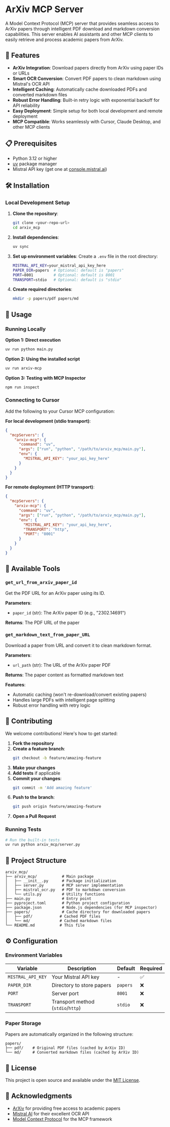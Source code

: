 # ArXiv MCP Server

A Model Context Protocol (MCP) server that provides seamless access to ArXiv papers through intelligent PDF download and markdown conversion capabilities. This server enables AI assistants and other MCP clients to easily retrieve and process academic papers from ArXiv.

## 🚀 Features

- **ArXiv Integration**: Download papers directly from ArXiv using paper IDs or URLs
- **Smart OCR Conversion**: Convert PDF papers to clean markdown using Mistral's OCR API
- **Intelligent Caching**: Automatically cache downloaded PDFs and converted markdown files
- **Robust Error Handling**: Built-in retry logic with exponential backoff for API reliability
- **Easy Deployment**: Simple setup for both local development and remote deployment
- **MCP Compatible**: Works seamlessly with Cursor, Claude Desktop, and other MCP clients

## 📋 Prerequisites

- Python 3.12 or higher
- [uv](https://docs.astral.sh/uv/) package manager
- Mistral API key (get one at [console.mistral.ai](https://console.mistral.ai/))

## 🛠️ Installation

### Local Development Setup

1. **Clone the repository**:

   ```bash
   git clone <your-repo-url>
   cd arxiv_mcp
   ```

2. **Install dependencies**:

   ```bash
   uv sync
   ```

3. **Set up environment variables**:
   Create a `.env` file in the root directory:

   ```bash
   MISTRAL_API_KEY=your_mistral_api_key_here
   PAPER_DIR=papers  # Optional: default is "papers"
   PORT=8001         # Optional: default is 8001
   TRANSPORT=stdio   # Optional: default is "stdio"
   ```

4. **Create required directories**:
   ```bash
   mkdir -p papers/pdf papers/md
   ```

## 🚀 Usage

### Running Locally

**Option 1: Direct execution**

```bash
uv run python main.py
```

**Option 2: Using the installed script**

```bash
uv run arxiv-mcp
```

**Option 3: Testing with MCP Inspector**

```bash
npm run inspect
```

### Connecting to Cursor

Add the following to your Cursor MCP configuration:

**For local development (stdio transport)**:

```json
{
  "mcpServers": {
    "arxiv-mcp": {
      "command": "uv",
      "args": ["run", "python", "/path/to/arxiv_mcp/main.py"],
      "env": {
        "MISTRAL_API_KEY": "your_api_key_here"
      }
    }
  }
}
```

**For remote deployment (HTTP transport)**:

```json
{
  "mcpServers": {
    "arxiv-mcp": {
      "command": "uv",
      "args": ["run", "python", "/path/to/arxiv_mcp/main.py"],
      "env": {
        "MISTRAL_API_KEY": "your_api_key_here",
        "TRANSPORT": "http",
        "PORT": "8001"
      }
    }
  }
}
```

## 🔧 Available Tools

### `get_url_from_arxiv_paper_id`

Get the PDF URL for an ArXiv paper using its ID.

**Parameters**:

- `paper_id` (str): The ArXiv paper ID (e.g., "2302.14691")

**Returns**: The PDF URL of the paper

### `get_markdown_text_from_paper_URL`

Download a paper from URL and convert it to clean markdown format.

**Parameters**:

- `url_path` (str): The URL of the ArXiv paper PDF

**Returns**: The paper content as formatted markdown text

**Features**:

- Automatic caching (won't re-download/convert existing papers)
- Handles large PDFs with intelligent page splitting
- Robust error handling with retry logic

## 🤝 Contributing

We welcome contributions! Here's how to get started:

1. **Fork the repository**
2. **Create a feature branch**:
   ```bash
   git checkout -b feature/amazing-feature
   ```
3. **Make your changes**
4. **Add tests** if applicable
5. **Commit your changes**:
   ```bash
   git commit -m 'Add amazing feature'
   ```
6. **Push to the branch**:
   ```bash
   git push origin feature/amazing-feature
   ```
7. **Open a Pull Request**

### Running Tests

```bash
# Run the built-in tests
uv run python arxiv_mcp/server.py
```

## 📁 Project Structure

```
arxiv_mcp/
├── arxiv_mcp/           # Main package
│   ├── __init__.py      # Package initialization
│   ├── server.py        # MCP server implementation
│   ├── mistral_ocr.py   # PDF to markdown conversion
│   └── utils.py         # Utility functions
├── main.py              # Entry point
├── pyproject.toml       # Python project configuration
├── package.json         # Node.js dependencies (for MCP inspector)
├── papers/              # Cache directory for downloaded papers
│   ├── pdf/            # Cached PDF files
│   └── md/             # Cached markdown files
└── README.md           # This file
```

## ⚙️ Configuration

### Environment Variables

| Variable          | Description                       | Default  | Required |
| ----------------- | --------------------------------- | -------- | -------- |
| `MISTRAL_API_KEY` | Your Mistral API key              | -        | ✅       |
| `PAPER_DIR`       | Directory to store papers         | `papers` | ❌       |
| `PORT`            | Server port                       | `8001`   | ❌       |
| `TRANSPORT`       | Transport method (`stdio`/`http`) | `stdio`  | ❌       |

### Paper Storage

Papers are automatically organized in the following structure:

```
papers/
├── pdf/    # Original PDF files (cached by ArXiv ID)
└── md/     # Converted markdown files (cached by ArXiv ID)
```

## 📝 License

This project is open source and available under the [MIT License](LICENSE).

## 🙏 Acknowledgments

- [ArXiv](https://arxiv.org/) for providing free access to academic papers
- [Mistral AI](https://mistral.ai/) for their excellent OCR API
- [Model Context Protocol](https://modelcontextprotocol.io/) for the MCP framework
